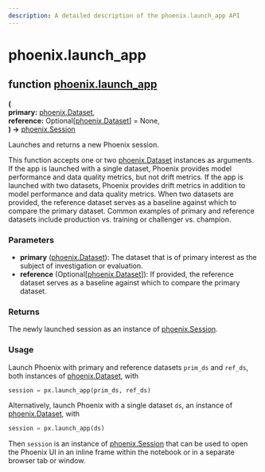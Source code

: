 ```yaml
---
description: A detailed description of the phoenix.launch_app API
---
```


# phoenix.launch\_app

## function [phoenix.launch\_app](https://github.com/Arize-ai/phoenix/blob/main/src/phoenix/session/session.py)

**(**\
&#x20;       **primary:** [phoenix.Dataset](../datasets-and-schemas/phoenix.dataset.md),\
&#x20;       **reference:** Optional\[[phoenix.Dataset](../datasets-and-schemas/phoenix.dataset.md)] = None,\
**)  ->** [phoenix.Session](phoenix.session.md)

Launches and returns a new Phoenix session.

This function accepts one or two [phoenix.Dataset](../datasets-and-schemas/phoenix.dataset.md) instances as arguments. If the app is launched with a single dataset, Phoenix provides model performance and data quality metrics, but not drift metrics. If the app is launched with two datasets, Phoenix provides drift metrics in addition to model performance and data quality metrics. When two datasets are provided, the reference dataset serves as a baseline against which to compare the primary dataset. Common examples of primary and reference datasets include production vs. training or challenger vs. champion.

### Parameters

* **primary** ([phoenix.Dataset](../datasets-and-schemas/phoenix.dataset.md)): The dataset that is of primary interest as the subject of investigation or evaluation.
* **reference** (Optional\[[phoenix.Dataset](../datasets-and-schemas/phoenix.dataset.md)]): If provided, the reference dataset serves as a baseline against which to compare the primary dataset.

### Returns

The newly launched session as an instance of [phoenix.Session](phoenix.session.md).

### Usage

Launch Phoenix with primary and reference datasets `prim_ds` and `ref_ds`, both instances of [phoenix.Dataset](../datasets-and-schemas/phoenix.dataset.md), with

```python
session = px.launch_app(prim_ds, ref_ds)
```

Alternatively, launch Phoenix with a single dataset `ds`, an instance of [phoenix.Dataset](../datasets-and-schemas/phoenix.dataset.md), with

```python
session = px.launch_app(ds)
```

Then `session` is an instance of [phoenix.Session](phoenix.session.md) that can be used to open the Phoenix UI in an inline frame within the notebook or in a separate browser tab or window.
